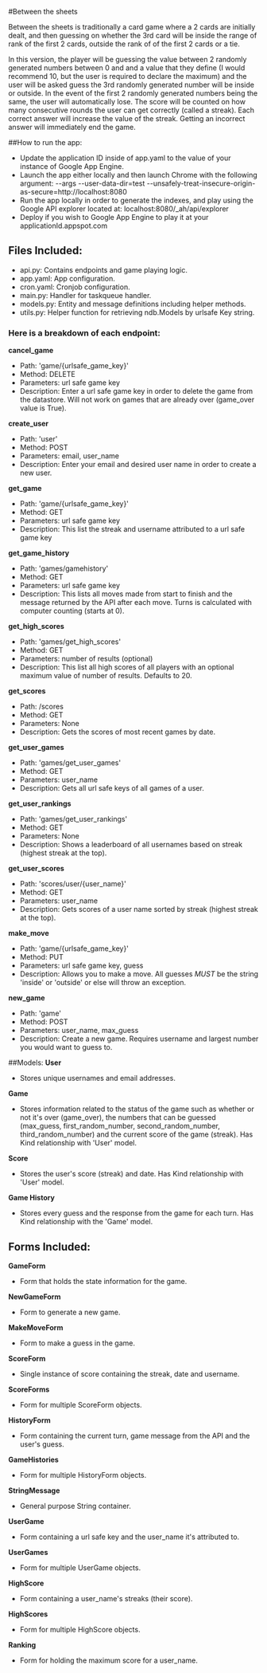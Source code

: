 #Between the sheets

Between the sheets is traditionally a card game where a 2 cards are initially dealt, and then guessing on whether the 3rd card will be inside the range of rank of the first 2 cards, outside the rank of of the first 2 cards or a tie.

In this version, the player will be guessing the value between 2 randomly generated numbers between 0 and and a value that they define (I would recommend 10, but the user is required to declare the maximum) and the user will be asked guess the 3rd randomly generated number will be inside or outside.  In the event of the first 2 randomly generated numbers being the same, the user will automatically lose.  The score will be counted on how many consecutive rounds the user can get correctly (called a streak).  Each correct answer will increase the value of the streak.  Getting an incorrect answer will immediately end the game.

##How to run the app:

* Update the application ID inside of app.yaml to the value of your instance of Google App Engine.
* Launch the app either locally and then launch Chrome with the following argument: --args --user-data-dir=test --unsafely-treat-insecure-origin-as-secure=http://localhost:8080
* Run the app locally in order to generate the indexes, and play using the Google API explorer located at: localhost:8080/_ah/api/explorer
* Deploy if you wish to Google App Engine to play it at your applicationId.appspot.com

## Files Included:
* api.py: Contains endpoints and game playing logic.
* app.yaml: App configuration.
* cron.yaml: Cronjob configuration.
* main.py: Handler for taskqueue handler.
* models.py: Entity and message definitions including helper methods.
* utils.py: Helper function for retrieving ndb.Models by urlsafe Key string.


### Here is a breakdown of each endpoint:

**cancel_game**
* Path: 'game/{urlsafe_game_key}'
* Method: DELETE 
* Parameters: url safe game key
* Description: Enter a url safe game key in order to delete the game from the datastore.  Will not work on games that are already over (game_over value is True).

**create_user**
* Path: 'user'
* Method: POST
* Parameters: email, user_name
* Description: Enter your email and desired user name in order to create a new user.  

**get_game**
* Path: 'game/{urlsafe_game_key}'
* Method: GET
* Parameters: url safe game key
* Description: This list the streak and username attributed to a url safe game key

**get_game_history**
* Path: 'games/gamehistory'
* Method: GET
* Parameters: url safe game key
* Description: This lists all moves made from start to finish and the message returned by the API after each move.  Turns is calculated with computer counting (starts at 0).

**get_high_scores**
* Path: 'games/get_high_scores'
* Method: GET
* Parameters: number of results (optional)
* Description: This list all high scores of all players with an optional maximum value of number of results.  Defaults to 20.

**get_scores**
* Path: /scores
* Method: GET
* Parameters: None
* Description: Gets the scores of most recent games by date.

**get_user_games**
* Path: 'games/get_user_games'
* Method: GET
* Parameters: user_name
* Description: Gets all url safe keys of all games of a user.

**get_user_rankings**
* Path: 'games/get_user_rankings'
* Method: GET
* Parameters: None
* Description: Shows a leaderboard of all usernames based on streak (highest streak at the top).

**get_user_scores**
* Path: 'scores/user/{user_name}'
* Method: GET
* Parameters: user_name
* Description: Gets scores of a user name sorted by streak (highest streak at the top).

**make_move**
* Path: 'game/{urlsafe_game_key}'
* Method: PUT
* Parameters: url safe game key, guess
* Description: Allows you to make a move.  All guesses *MUST* be the string 'inside' or 'outside' or else will throw an exception.

**new_game**
* Path: 'game'
* Method: POST
* Parameters: user_name, max_guess
* Description: Create a new game. Requires username and largest number you would want to guess to.

##Models:
**User**
* Stores unique usernames and email addresses.

**Game**
* Stores information related to the status of the game such as whether or not it's over (game_over), the numbers that can be guessed (max_guess, first_random_number, second_random_number, third_random_number) and the current score of the game (streak).  Has Kind relationship with 'User' model.

**Score**
* Stores the user's score (streak) and date. Has Kind relationship with 'User' model.

**Game History**
* Stores every guess and the response from the game for each turn. Has Kind relationship with the 'Game' model.


## Forms Included:
**GameForm**
* Form that holds the state information for the game.

**NewGameForm**
* Form to generate a new game.

**MakeMoveForm**
* Form to make a guess in the game.

**ScoreForm**
* Single instance of score containing the streak, date and username.

**ScoreForms**
* Form for multiple ScoreForm objects.

**HistoryForm**
* Form containing the current turn, game message from the API and the user's guess.

**GameHistories**
* Form for multiple HistoryForm objects.

**StringMessage**
* General purpose String container.

**UserGame**
* Form containing a url safe key and the user_name it's attributed to.

**UserGames**
* Form for multiple UserGame objects.

**HighScore**
* Form containing a user_name's streaks (their score).

**HighScores**
* Form for multiple HighScore objects.

**Ranking**
* Form for holding the maximum score for a user_name.